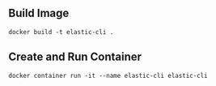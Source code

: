 

## Build Image

```
docker build -t elastic-cli .
```


## Create and Run Container


```
docker container run -it --name elastic-cli elastic-cli
```
